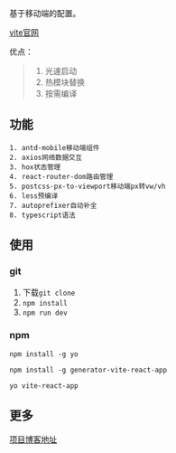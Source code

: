 基于移动端的配置。

[vite官网](https://cn.vitejs.dev/guide/why.html)

优点：

> 1. 光速启动
> 2. 热模块替换
> 3. 按需编译

## 功能
    1. antd-mobile移动端组件
    2. axios网络数据交互
    3. hox状态管理
    4. react-router-dom路由管理
    5. postcss-px-to-viewport移动端px转vw/vh
    6. less预编译
    7. autoprefixer自动补全
    8. typescript语法

## 使用
### git
1.  下载`git clone`
2.  `npm install`
3.  `npm run dev`
### npm

`npm install -g yo`

`npm install -g generator-vite-react-app`

`yo vite-react-app`


## 更多

[项目博客地址](https://blog.csdn.net/skyblacktoday/article/details/120827643)
